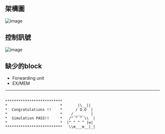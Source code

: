 ## 架構圖

![image](https://github.com/f14106032ncku/CPU_vsd_2024/blob/main/architecture_ref.png)

## 控制訊號
![image](https://github.com/f14106032ncku/CPU_vsd_2024/blob/main/ctrl_signal_ref.png)

## 缺少的block
* Forwarding unit
* EX/MEM

---

```
            
**************************               
*                        *       |\__||  
*  Congratulations !!    *      / O.O  | 
*                        *    /_____   | 
*  Simulation PASS!!     *   /^ ^ ^ \\  |
*                        *  |^ ^ ^ ^ |w| 
**************************   \\m___m__|_|

```
